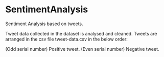 # SentimentAnalysis
Sentiment Analysis based on tweets.

Tweet data collected in the dataset is analysed and cleaned.
Tweets are arranged in the csv file tweet-data.csv in the below order:

(Odd serial number) Positive tweet.
(Even serial number) Negative tweet.
